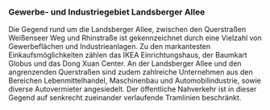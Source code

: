 ### Gewerbe- und Industriegebiet Landsberger Allee

Die Gegend rund um die Landsberger Allee, zwischen den Querstraßen Weißenseer Weg und Rhinstraße ist gekennzeichnet durch eine Vielzahl
 von Gewerbeflächen und Industrieanlagen. Zu den markantesten Einkaufsmöglichkeiten zählen das IKEA Einrichtungshaus, der Baumkart Globus
  und das Dong Xuan Center. An der Landsberger Allee und den angrenzenden Querstraßen sind zudem zahlreiche Unternehmen
   aus den Bereichen Lebenmittelhandel, Maschinenbau und Automobilindustrie, sowie diverse Autovermieter angesiedelt. 
   Der öffentliche Nahverkehr ist in dieser Gegend auf senkrecht zueinander verlaufende Tramlinien beschränkt. 
